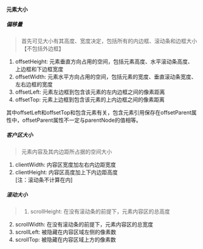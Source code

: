 #### 元素大小  
##### 偏移量
> 首先可见大小有其高度、宽度决定，包括所有的内边框、滚动条和边框大小【不包括外边框】  
1. offsetHeight: 元素垂直方向占用的空间，包括元素高度、水平滚动条高度、上边框和下边框宽度  
2. offsetWidth: 元素水平方向占用的空间，包括元素的宽度、垂直滚动条宽度、左右边框的宽度  
3. offsetLeft: 元素左边框到包含该元素的左内边框之间的像素距离  
4. offsetTop: 元素上边框到包含该元素的上内边框之间的像素距离  

其中offsetLeft和offsetTop和包含元素有关，包含元素引用保存在offsetParent属性中，offsetParent属性不一定与parentNode的值相等。
##### 客户区大小
> 元素内容及其内边距所占据的空间大小  
1. clientWidth: 内容区宽度加左右内边距宽度    
2. clientHeight: 内容区高度加上下内边距高度    
[注：滚动条不计算在内]
##### 滚动大小
> 1. scrollHeight: 在没有滚动条的前提下，元素内容区的总高度  
2. scrollWidth: 在没有滚动条的前提下，元素内容区的总宽度  
3. scrollLeft: 被隐藏在内容区域左侧的像素数   
4. scrollTop: 被隐藏在内容区域上方的像素数  
